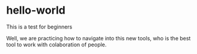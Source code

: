 # hello-world
This is a test for beginners

Well, we are practicing how to navigate into this new tools, who is the best tool to work with colaboration of people.
